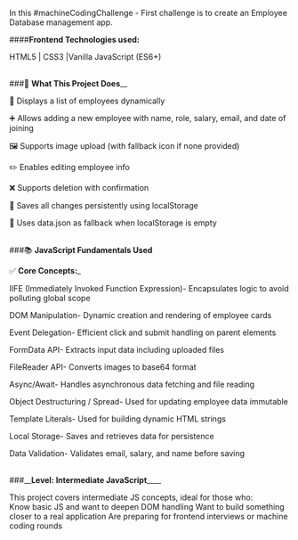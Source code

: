 In this #machineCodingChallenge - First challenge is to create an Employee Database management app.

####__**Frontend Technologies used:**__

HTML5 | CSS3 |Vanilla JavaScript (ES6+)<br><br>



###🚀 __**What This Project Does**____

🧑 Displays a list of employees dynamically

➕ Allows adding a new employee with name, role, salary, email, and date of joining

🖼️ Supports image upload (with fallback icon if none provided)

✏️ Enables editing employee info

❌ Supports deletion with confirmation

💾 Saves all changes persistently using localStorage

🔁 Uses data.json as fallback when localStorage is empty <br><br>


###📚 __**JavaScript Fundamentals Used**__

✅ __**Core Concepts:**___


IIFE (Immediately Invoked Function Expression)-	Encapsulates logic to avoid polluting global scope 

DOM Manipulation-	Dynamic creation and rendering of employee cards

Event Delegation-	Efficient click and submit handling on parent elements

FormData API-	Extracts input data including uploaded files

FileReader API-	Converts images to base64 format

Async/Await-	Handles asynchronous data fetching and file reading

Object Destructuring / Spread-	Used for updating employee data immutable

Template Literals-	Used for building dynamic HTML strings

Local Storage-	Saves and retrieves data for persistence

Data Validation-	Validates email, salary, and name before saving <br><br>



###__**Level: Intermediate JavaScript**____

This project covers intermediate JS concepts, ideal for those who:  
Know basic JS and want to deepen DOM handling
Want to build something closer to a real application
Are preparing for frontend interviews or machine coding rounds

